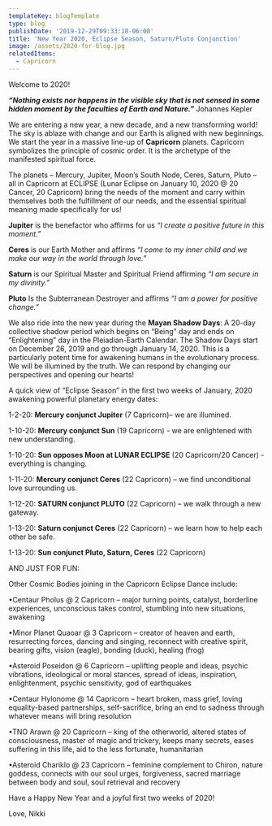 ```yaml
---
templateKey: blogTemplate
type: blog
publishDate: '2019-12-29T09:33:18-06:00'
title: 'New Year 2020, Eclipse Season, Saturn/Pluto Conjunction'
image: /assets/2020-for-blog.jpg
relatedItems:
  - Capricorn
---
```

Welcome to 2020!

**_“Nothing exists nor happens in the visible sky that is not sensed in some hidden moment by the faculties of Earth and Nature.”_**            Johannes Kepler   

We are entering a new year, a new decade, and a new transforming world!  The sky is ablaze with change and our Earth is aligned with new beginnings.  We start the year in a massive line-up of **Capricorn** planets.  Capricorn symbolizes the principle of cosmic order.  It is the archetype of the manifested spiritual force. 

The planets – Mercury, Jupiter, Moon’s South Node, Ceres, Saturn, Pluto – all in Capricorn at ECLIPSE  (Lunar Eclipse on January 10, 2020 @ 20 Cancer, 20 Capricorn) bring the needs of the moment and carry within themselves both the fulfillment of our needs, and the essential spiritual meaning made specifically for us! 

**Jupiter** is the benefactor who affirms for us _“I create a positive future in this moment.”_

**Ceres** is our Earth Mother and affirms _“I come to my inner child and we make our way in the world through love.”_

**Saturn** is our Spiritual Master and Spiritual Friend affirming _“I am secure in my divinity.”_

**Pluto** Is the Subterranean Destroyer and affirms _“I am a power for positive change.”_ 

We also ride into the new year during the **Mayan Shadow Days**: A 20-day collective shadow period which begins on “Being” day and ends on “Enlightening” day in the Pleiadian-Earth Calendar. The Shadow Days start on December 26, 2019 and go through January 14, 2020. This is a particularly potent time for awakening humans in the evolutionary process.  We will be illumined by the truth.  We can respond by changing our perspectives and opening our hearts!

A quick view of “Eclipse Season” in the first two weeks of January, 2020 awakening powerful planetary energy dates:

1-2-20: **Mercury conjunct Jupiter** (7 Capricorn)– we are illumined.

1-10-20: **Mercury conjunct Sun** (19 Capricorn) - we are enlightened with new understanding.

1-10-20: **Sun opposes Moon at LUNAR ECLIPSE**  (20 Capricorn/20 Cancer) - everything is changing.

1-11-20: **Mercury conjunct Ceres** (22 Capricorn) – we find unconditional love surrounding us.

1-12-20: **SATURN conjunct PLUTO** (22 Capricorn) – we walk through a new gateway.

1-13-20: **Saturn conjunct Ceres** (22 Capricorn) – we learn how to help each other be safe.  

1-13-20: **Sun conjunct Pluto, Saturn, Ceres** (22 Capricorn)

AND JUST FOR FUN:

Other Cosmic Bodies joining in the Capricorn Eclipse Dance include:

•Centaur Pholus @ 2 Capricorn – major turning points, catalyst, borderline experiences, unconscious takes control, stumbling into new situations, awakening

•Minor Planet Quaoar @ 3 Capricorn – creator of heaven and earth, resurrecting forces, dancing and singing, reconnect with creative spirit, bearing gifts, vision (eagle), bonding (duck), healing (frog)

•Asteroid Poseidon @ 6 Capricorn – uplifting people and ideas, psychic vibrations, ideological or moral stances, spread of ideas, inspiration, enlightenment, psychic sensitivity, god of earthquakes

•Centaur Hylonome @ 14 Capricorn – heart broken, mass grief, loving equality-based partnerships, self-sacrifice, bring an end to sadness through whatever means will bring resolution

•TNO Arawn @ 20 Capricorn – king of the otherworld, altered states of consciousness, master of magic and trickery, keeps many secrets, eases suffering in this life, aid to the less fortunate, humanitarian 

•Asteroid Chariklo @ 23 Capricorn – feminine complement to Chiron, nature goddess, connects with our soul urges, forgiveness, sacred marriage between body and soul, soul retrieval and recovery

Have a Happy New Year and a joyful first two weeks of 2020!

Love, Nikki
